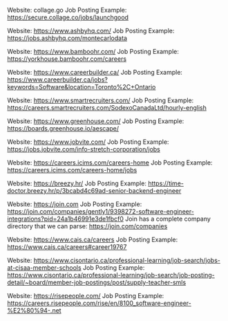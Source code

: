 Website: collage.go
Job Posting Example: https://secure.collage.co/jobs/launchgood

Website: https://www.ashbyhq.com/
Job Posting Example: https://jobs.ashbyhq.com/montecarlodata

Website: https://www.bamboohr.com/
Job Posting Example: https://yorkhouse.bamboohr.com/careers

Website: https://www.careerbuilder.ca/
Job Posting Example: https://www.careerbuilder.ca/jobs?keywords=Software&location=Toronto%2C+Ontario

Website: https://www.smartrecruiters.com/
Job Posting Example: https://careers.smartrecruiters.com/SodexoCanadaLtd/hourly-english

Website: https://www.greenhouse.com/
Job Posting Example: https://boards.greenhouse.io/aescape/

Website: https://www.jobvite.com/
Job Posting Example: https://jobs.jobvite.com/info-stretch-corporation/jobs

Website: https://careers.icims.com/careers-home
Job Posting Example: https://careers.icims.com/careers-home/jobs

Website: https://breezy.hr/
Job Posting Example: https://time-doctor.breezy.hr/p/3bcabd4c69ad-senior-backend-engineer

Website: https://join.com
Job Posting Example: https://join.com/companies/gently1/9398272-software-engineer-integrations?pid=24a1b46991e3de1fbcf0
Join has a complete company directory that we can parse: https://join.com/companies

Website: https://www.cais.ca/careers
Job Posting Example: https://www.cais.ca/careers#career19767

Website: https://www.cisontario.ca/professional-learning/job-search/jobs-at-cisaa-member-schools
Job Posting Example: https://www.cisontario.ca/professional-learning/job-search/job-posting-detail/~board/member-job-postings/post/supply-teacher-smls

Website: https://risepeople.com/
Job Posting Example: https://careers.risepeople.com/rise/en/8100_software-engineer-%E2%80%94-.net
